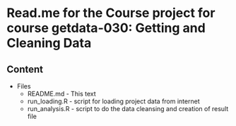 # Read.me for the Course project for course getdata-030: Getting and Cleaning Data
## Content
* Files
  * README.md       - This text
  * run_loading.R   - script for loading project data from internet
  * run_analysis.R  - script to do the data cleansing and creation of result file
